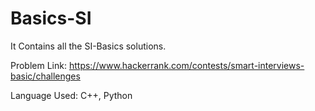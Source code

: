 # Basics-SI
It Contains all the SI-Basics solutions.

Problem Link: https://www.hackerrank.com/contests/smart-interviews-basic/challenges

Language Used: C++, Python
